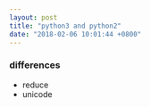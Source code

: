 ```yaml
---
layout: post
title: "python3 and python2"
date: "2018-02-06 10:01:44 +0800"
---
```


### differences
* reduce
* unicode
